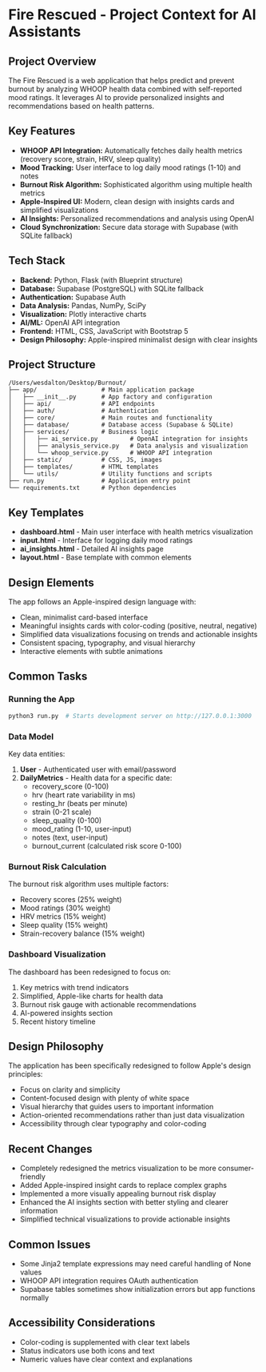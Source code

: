 # Fire Rescued - Project Context for AI Assistants

## Project Overview
The Fire Rescued is a web application that helps predict and prevent burnout by analyzing WHOOP health data combined with self-reported mood ratings. It leverages AI to provide personalized insights and recommendations based on health patterns.

## Key Features
- **WHOOP API Integration:** Automatically fetches daily health metrics (recovery score, strain, HRV, sleep quality)
- **Mood Tracking:** User interface to log daily mood ratings (1-10) and notes
- **Burnout Risk Algorithm:** Sophisticated algorithm using multiple health metrics
- **Apple-Inspired UI:** Modern, clean design with insights cards and simplified visualizations
- **AI Insights:** Personalized recommendations and analysis using OpenAI
- **Cloud Synchronization:** Secure data storage with Supabase (with SQLite fallback)

## Tech Stack
- **Backend:** Python, Flask (with Blueprint structure)
- **Database:** Supabase (PostgreSQL) with SQLite fallback
- **Authentication:** Supabase Auth
- **Data Analysis:** Pandas, NumPy, SciPy
- **Visualization:** Plotly interactive charts
- **AI/ML:** OpenAI API integration
- **Frontend:** HTML, CSS, JavaScript with Bootstrap 5
- **Design Philosophy:** Apple-inspired minimalist design with clear insights

## Project Structure
```
/Users/wesdalton/Desktop/Burnout/
├── app/                  # Main application package
│   ├── __init__.py       # App factory and configuration
│   ├── api/              # API endpoints
│   ├── auth/             # Authentication
│   ├── core/             # Main routes and functionality
│   ├── database/         # Database access (Supabase & SQLite)
│   ├── services/         # Business logic
│   │   ├── ai_service.py         # OpenAI integration for insights
│   │   ├── analysis_service.py   # Data analysis and visualization
│   │   └── whoop_service.py      # WHOOP API integration
│   ├── static/           # CSS, JS, images
│   ├── templates/        # HTML templates
│   └── utils/            # Utility functions and scripts
├── run.py                # Application entry point
└── requirements.txt      # Python dependencies
```

## Key Templates
- **dashboard.html** - Main user interface with health metrics visualization
- **input.html** - Interface for logging daily mood ratings
- **ai_insights.html** - Detailed AI insights page
- **layout.html** - Base template with common elements

## Design Elements
The app follows an Apple-inspired design language with:
- Clean, minimalist card-based interface
- Meaningful insights cards with color-coding (positive, neutral, negative)
- Simplified data visualizations focusing on trends and actionable insights
- Consistent spacing, typography, and visual hierarchy
- Interactive elements with subtle animations

## Common Tasks

### Running the App
```bash
python3 run.py  # Starts development server on http://127.0.0.1:3000
```

### Data Model
Key data entities:
1. **User** - Authenticated user with email/password
2. **DailyMetrics** - Health data for a specific date:
   - recovery_score (0-100)
   - hrv (heart rate variability in ms)
   - resting_hr (beats per minute)
   - strain (0-21 scale) 
   - sleep_quality (0-100)
   - mood_rating (1-10, user-input)
   - notes (text, user-input)
   - burnout_current (calculated risk score 0-100)

### Burnout Risk Calculation
The burnout risk algorithm uses multiple factors:
- Recovery scores (25% weight)
- Mood ratings (30% weight)
- HRV metrics (15% weight)
- Sleep quality (15% weight)
- Strain-recovery balance (15% weight)

### Dashboard Visualization
The dashboard has been redesigned to focus on:
1. Key metrics with trend indicators
2. Simplified, Apple-like charts for health data
3. Burnout risk gauge with actionable recommendations
4. AI-powered insights section
5. Recent history timeline

## Design Philosophy
The application has been specifically redesigned to follow Apple's design principles:
- Focus on clarity and simplicity
- Content-focused design with plenty of white space
- Visual hierarchy that guides users to important information
- Action-oriented recommendations rather than just data visualization
- Accessibility through clear typography and color-coding

## Recent Changes
- Completely redesigned the metrics visualization to be more consumer-friendly
- Added Apple-inspired insight cards to replace complex graphs
- Implemented a more visually appealing burnout risk display
- Enhanced the AI insights section with better styling and clearer information
- Simplified technical visualizations to provide actionable insights

## Common Issues
- Some Jinja2 template expressions may need careful handling of None values
- WHOOP API integration requires OAuth authentication
- Supabase tables sometimes show initialization errors but app functions normally

## Accessibility Considerations
- Color-coding is supplemented with clear text labels
- Status indicators use both icons and text
- Numeric values have clear context and explanations